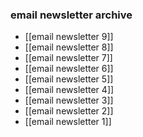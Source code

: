 ### email newsletter archive

- [[email newsletter 9]]
- [[email newsletter 8]]
- [[email newsletter 7]]
- [[email newsletter 6]]
- [[email newsletter 5]]
- [[email newsletter 4]]
- [[email newsletter 3]]
- [[email newsletter 2]]
- [[email newsletter 1]]